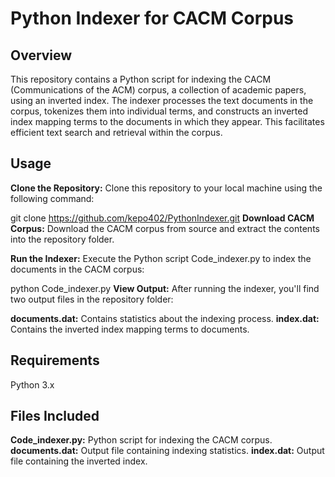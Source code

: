 # Python Indexer for CACM Corpus
## Overview
This repository contains a Python script for indexing the CACM (Communications of the ACM) corpus, a collection of academic papers, using an inverted index. The indexer processes the text documents in the corpus, tokenizes them into individual terms, and constructs an inverted index mapping terms to the documents in which they appear. This facilitates efficient text search and retrieval within the corpus.

## Usage
**Clone the Repository:** Clone this repository to your local machine using the following command:

git clone https://github.com/kepo402/PythonIndexer.git
**Download CACM Corpus:** Download the CACM corpus from source and extract the contents into the repository folder.

**Run the Indexer:** Execute the Python script Code_indexer.py to index the documents in the CACM corpus:

python Code_indexer.py
**View Output:** After running the indexer, you'll find two output files in the repository folder:

**documents.dat:** Contains statistics about the indexing process.
**index.dat:** Contains the inverted index mapping terms to documents.

## Requirements
Python 3.x

## Files Included
**Code_indexer.py:** Python script for indexing the CACM corpus.
**documents.dat:** Output file containing indexing statistics.
**index.dat:** Output file containing the inverted index.




